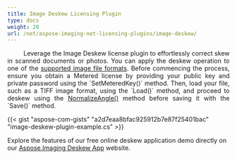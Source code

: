 ```yaml
---
title: Image Deskew Licensing Plugin
type: docs
weight: 20
url: /net/aspose-imaging-net-licensing-plugins/image-deskew/
---
```


<p align='justify'>
&nbsp;&nbsp;&nbsp;&nbsp;&nbsp;&nbsp;&nbsp;&nbsp;
Leverage the Image Deskew license plugin to effortlessly correct skew in scanned documents or photos. You can apply the deskew operation to one of the <a href="/imaging/net/supported-file-formats/">supported image file formats</a>. Before commencing the process, ensure you obtain a Metered license by providing your public key and private password using the `SetMeteredKey()` method. Then, load your file, such as a TIFF image format, using the `Load()` method, and proceed to deskew using the <a href="https://reference.aspose.com/imaging/net/aspose.imaging/rasterimage/normalizeangle/">NormalizeAngle()</a> method before saving it with the `Save()` method.
</p>

{{< gist "aspose-com-gists" "a2d7eaa8bfac925912b7e87f25401bac" "image-deskew-plugin-example.cs" >}}

Explore the features of our free online deskew application demo directly on our <a href="https://products.aspose.app/imaging/image-deskew">Aspose.Imaging Deskew App</a> website.
